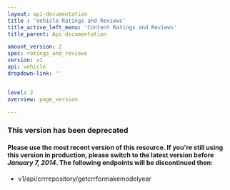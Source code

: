 ```yaml
---
layout: api-documentation
title : 'Vehicle Ratings and Reviews'
title_active_left_menu: 'Content Ratings and Reviews'
title_parent: Api documentation

amount_version: 2
spec: ratings_and_reviews
version: v1
api: vehicle
dropdown-link: ''


level: 2
overview: page_version

---
```



### This version has been deprecated

#### Please use the most recent version of this resource. If you're still using this version in production, please switch to the latest version before _January 7, 2014_. The following endpoints will be discontinued then:

* v1/api/crrrepository/getcrrformakemodelyear


